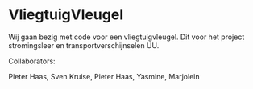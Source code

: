 # VliegtuigVleugel

Wij gaan bezig met code voor een vliegtuigvleugel. Dit voor het project stromingsleer en transportverschijnselen UU. 



Collaborators:

Pieter Haas, 
Sven Kruise,
Pieter Haas,
Yasmine,
Marjolein
